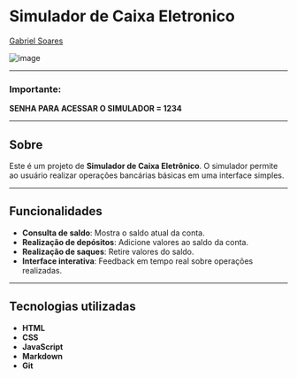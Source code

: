 # Simulador de Caixa Eletronico

[Gabriel Soares](https://www.linkedin.com/in/gabriel-soares-3098782b0/)

![image](https://github.com/user-attachments/assets/be8421e9-3fd4-4ec1-b4ef-bff84a4a6ba9)

---

### Importante:
**SENHA PARA ACESSAR O SIMULADOR = 1234**

---

## Sobre
Este é um projeto de **Simulador de Caixa Eletrônico**. O simulador permite ao usuário realizar operações bancárias básicas em uma interface simples.

---

## Funcionalidades
- **Consulta de saldo**: Mostra o saldo atual da conta.
- **Realização de depósitos**: Adicione valores ao saldo da conta.
- **Realização de saques**: Retire valores do saldo.
- **Interface interativa**: Feedback em tempo real sobre operações realizadas.

---

## Tecnologias utilizadas
- **HTML**
- **CSS**
- **JavaScript**
- **Markdown**
- **Git**
